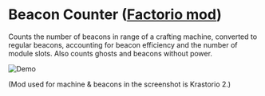 # Beacon Counter ([Factorio mod](https://mods.factorio.com/mod/rs-beacon-counter))

Counts the number of beacons in range of a crafting machine, converted to regular beacons, accounting for beacon efficiency and the number of module slots. Also counts ghosts and beacons without power.

![Demo](https://assets-mod.factorio.com/assets/75dfe654e51006f2d98e7582568ed36ccd5c34a4.png)

(Mod used for machine & beacons in the screenshot is Krastorio 2.)
